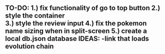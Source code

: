 TO-DO:
1.) fix functionality of go to top button
2.) style the container <div>
3.) style the review input
4.) fix the pokemon name sizing when in split-screen
5.) create a local db.json database
IDEAS:
-link that loads evolution chain
-
